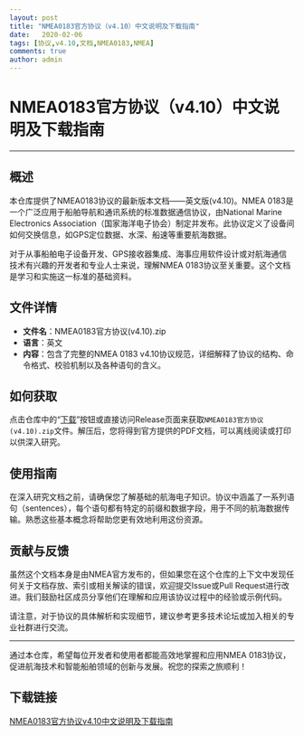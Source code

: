 ```yaml
---
layout: post
title: "NMEA0183官方协议（v4.10）中文说明及下载指南"
date:   2020-02-06
tags: [协议,v4.10,文档,NMEA0183,NMEA]
comments: true
author: admin
---
```

# NMEA0183官方协议（v4.10）中文说明及下载指南

---

## 概述

本仓库提供了NMEA0183协议的最新版本文档——英文版(v4.10)。NMEA 0183是一个广泛应用于船舶导航和通讯系统的标准数据通信协议，由National Marine Electronics Association（国家海洋电子协会）制定并发布。此协议定义了设备间如何交换信息，如GPS定位数据、水深、船速等重要航海数据。

对于从事船舶电子设备开发、GPS接收器集成、海事应用软件设计或对航海通信技术有兴趣的开发者和专业人士来说，理解NMEA 0183协议至关重要。这个文档是学习和实施这一标准的基础资料。

## 文件详情

- **文件名**：NMEA0183官方协议(v4.10).zip
- **语言**：英文
- **内容**：包含了完整的NMEA 0183 v4.10协议规范，详细解释了协议的结构、命令格式、校验机制以及各种语句的含义。

## 如何获取

点击仓库中的“[下载](链接需替换实际链接，这里作为示意)”按钮或直接访问Release页面来获取`NMEA0183官方协议(v4.10).zip`文件。解压后，您将得到官方提供的PDF文档，可以离线阅读或打印以供深入研究。

## 使用指南

在深入研究文档之前，请确保您了解基础的航海电子知识。协议中涵盖了一系列语句（sentences），每个语句都有特定的前缀和数据字段，用于不同的航海数据传输。熟悉这些基本概念将帮助您更有效地利用这份资源。

## 贡献与反馈

虽然这个文档本身是由NMEA官方发布的，但如果您在这个仓库的上下文中发现任何关于文档存放、索引或相关解读的错误，欢迎提交Issue或Pull Request进行改进。我们鼓励社区成员分享他们在理解和应用该协议过程中的经验或示例代码。

请注意，对于协议的具体解析和实现细节，建议参考更多技术论坛或加入相关的专业社群进行交流。

---

通过本仓库，希望每位开发者和使用者都能高效地掌握和应用NMEA 0183协议，促进航海技术和智能船舶领域的创新与发展。祝您的探索之旅顺利！

## 下载链接

[NMEA0183官方协议v4.10中文说明及下载指南](https://pan.quark.cn/s/46293134ba3b)
